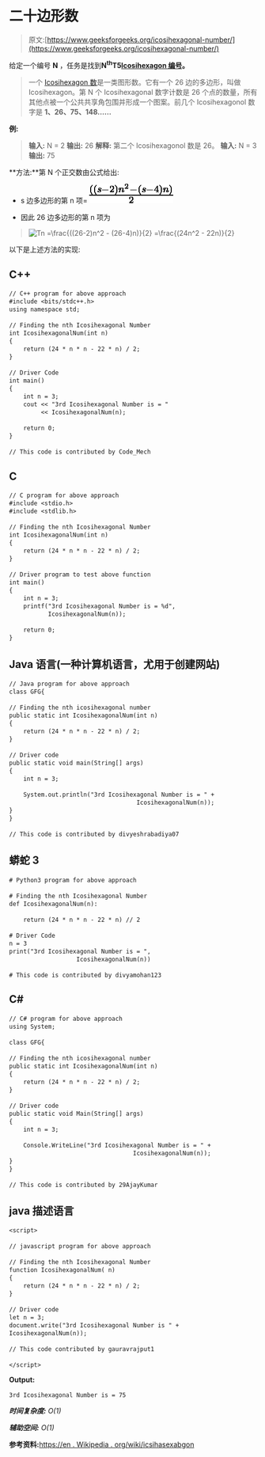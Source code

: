 # 二十边形数

> 原文:[https://www.geeksforgeeks.org/icosihexagonal-number/](https://www.geeksforgeeks.org/icosihexagonal-number/)

给定一个编号 **N** ，任务是找到**N<sup>th</sup>T5[Icosihexagon 编号](https://en.wikipedia.org/wiki/Icosihexagon)。** 

> 一个 [Icosihexagon 数](https://en.wikipedia.org/wiki/Icosihexagon)是一类图形数。它有一个 26 边的多边形，叫做 Icosihexagon。第 N 个 Icosihexagonal 数字计数是 26 个点的数量，所有其他点被一个公共共享角包围并形成一个图案。前几个 Icosihexagonol 数字是 **1、26、75、148……**

**例:**

> **输入:** N = 2
> **输出:** 26
> **解释:**
> 第二个 Icosihexagonol 数是 26。
> **输入:** N = 3
> **输出:** 75

**方法:**第 N 个正交数由公式给出:

*   s 边多边形的第 n 项= ![\frac{((s-2)n^2 - (s-4)n)}{2}     ](img/0abf7eeeb36d988fc99c1364dd143b8b.png "Rendered by QuickLaTeX.com")

*   因此 26 边多边形的第 n 项为

> ![Tn =\frac{((26-2)n^2 - (26-4)n)}{2} =\frac{(24n^2 - 22n)}{2} ](img/4f0a18d595d1f7b4912311ddaef9f316.png "Rendered by QuickLaTeX.com")

以下是上述方法的实现:

## C++

```
// C++ program for above approach
#include <bits/stdc++.h>
using namespace std;

// Finding the nth Icosihexagonal Number
int IcosihexagonalNum(int n)
{
    return (24 * n * n - 22 * n) / 2;
}

// Driver Code
int main()
{
    int n = 3;
    cout << "3rd Icosihexagonal Number is = "
         << IcosihexagonalNum(n);

    return 0;
}

// This code is contributed by Code_Mech
```

## C

```
// C program for above approach
#include <stdio.h>
#include <stdlib.h>

// Finding the nth Icosihexagonal Number
int IcosihexagonalNum(int n)
{
    return (24 * n * n - 22 * n) / 2;
}

// Driver program to test above function
int main()
{
    int n = 3;
    printf("3rd Icosihexagonal Number is = %d",
           IcosihexagonalNum(n));

    return 0;
}
```

## Java 语言(一种计算机语言，尤用于创建网站)

```
// Java program for above approach
class GFG{

// Finding the nth icosihexagonal number
public static int IcosihexagonalNum(int n)
{
    return (24 * n * n - 22 * n) / 2;
}

// Driver code
public static void main(String[] args)
{
    int n = 3;

    System.out.println("3rd Icosihexagonal Number is = " +
                                    IcosihexagonalNum(n));
}
}

// This code is contributed by divyeshrabadiya07
```

## 蟒蛇 3

```
# Python3 program for above approach

# Finding the nth Icosihexagonal Number
def IcosihexagonalNum(n):

    return (24 * n * n - 22 * n) // 2

# Driver Code
n = 3
print("3rd Icosihexagonal Number is = ",
                   IcosihexagonalNum(n))

# This code is contributed by divyamohan123
```

## C#

```
// C# program for above approach
using System;

class GFG{

// Finding the nth icosihexagonal number
public static int IcosihexagonalNum(int n)
{
    return (24 * n * n - 22 * n) / 2;
}

// Driver code
public static void Main(String[] args)
{
    int n = 3;

    Console.WriteLine("3rd Icosihexagonal Number is = " +
                                   IcosihexagonalNum(n));
}
}

// This code is contributed by 29AjayKumar
```

## java 描述语言

```
<script>

// javascript program for above approach

// Finding the nth Icosihexagonal Number
function IcosihexagonalNum( n)
{
    return (24 * n * n - 22 * n) / 2;
}

// Driver code
let n = 3;
document.write("3rd Icosihexagonal Number is " + IcosihexagonalNum(n));

// This code contributed by gauravrajput1

</script>
```

**Output:** 

```
3rd Icosihexagonal Number is = 75
```

***时间复杂度:** O(1)*

***辅助空间:** O(1)*

**参考资料:**[https://en . Wikipedia . org/wiki/icsihasexabgon](https://en.wikipedia.org/wiki/Icosihexagon)